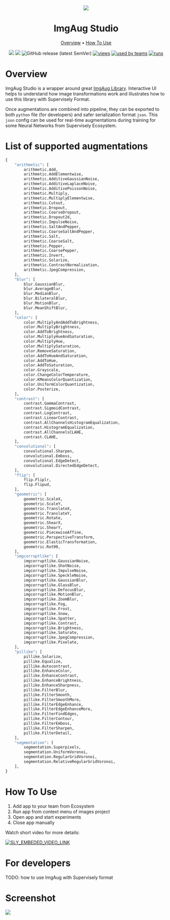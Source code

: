 <div align="center" markdown>
<img src="https://i.imgur.com/biseFXX.png"/>

# ImgAug Studio

<p align="center">
  <a href="#Overview">Overview</a> •
  <a href="#How-To-Use">How To Use</a>
</p>


[![](https://img.shields.io/badge/supervisely-ecosystem-brightgreen)](https://ecosystem.supervise.ly/apps/supervisely-ecosystem/imgaug-studio)
[![](https://img.shields.io/badge/slack-chat-green.svg?logo=slack)](https://supervise.ly/slack)
![GitHub release (latest SemVer)](https://img.shields.io/github/v/release/supervisely-ecosystem/imgaug-studio)
[![views](https://app.supervise.ly/public/api/v3/ecosystem.counters?repo=supervisely-ecosystem/imgaug-studio&counter=views&label=views)](https://supervise.ly)
[![used by teams](https://app.supervise.ly/public/api/v3/ecosystem.counters?repo=supervisely-ecosystem/imgaug-studio&counter=downloads&label=used%20by%20teams)](https://supervise.ly)
[![runs](https://app.supervise.ly/public/api/v3/ecosystem.counters?repo=supervisely-ecosystem/imgaug-studio&counter=runs&label=runs&123)](https://supervise.ly)

</div>

# Overview

ImgAug Studio is a wrapper around great [ImgAug Library](https://github.com/aleju/imgaug). Interactive UI helps to 
understand how image transformations work and illustrates how to use this library with Supervisely Format. 

Once augmentations are combined into pipeline, they can be exported to both `python` file (for developers) and safer 
serialization format `json`. This `json` config can be used for real-time augmentations during training for some 
Neural Networks from Supervisely Ecosystem.  

# List of supported augmentations

```python
{
    "arithmetic": [
        arithmetic.Add,
        arithmetic.AddElementwise,
        arithmetic.AdditiveGaussianNoise,
        arithmetic.AdditiveLaplaceNoise,
        arithmetic.AdditivePoissonNoise,
        arithmetic.Multiply,
        arithmetic.MultiplyElementwise,
        arithmetic.Cutout,
        arithmetic.Dropout,
        arithmetic.CoarseDropout,
        arithmetic.Dropout2d,
        arithmetic.ImpulseNoise,
        arithmetic.SaltAndPepper,
        arithmetic.CoarseSaltAndPepper,
        arithmetic.Salt,
        arithmetic.CoarseSalt,
        arithmetic.Pepper,
        arithmetic.CoarsePepper,
        arithmetic.Invert,
        arithmetic.Solarize,
        arithmetic.ContrastNormalization,
        arithmetic.JpegCompression,
    ],
    "blur": [
        blur.GaussianBlur,
        blur.AverageBlur,
        blur.MedianBlur,
        blur.BilateralBlur,
        blur.MotionBlur,
        blur.MeanShiftBlur,
    ],
    "color": [
        color.MultiplyAndAddToBrightness,
        color.MultiplyBrightness,
        color.AddToBrightness,
        color.MultiplyHueAndSaturation,
        color.MultiplyHue,
        color.MultiplySaturation,
        color.RemoveSaturation,
        color.AddToHueAndSaturation,
        color.AddToHue,
        color.AddToSaturation,
        color.Grayscale,
        color.ChangeColorTemperature,
        color.KMeansColorQuantization,
        color.UniformColorQuantization,
        color.Posterize,
    ],
    "contrast": [
        contrast.GammaContrast,
        contrast.SigmoidContrast,
        contrast.LogContrast,
        contrast.LinearContrast,
        contrast.AllChannelsHistogramEqualization,
        contrast.HistogramEqualization,
        contrast.AllChannelsCLAHE,
        contrast.CLAHE,
    ],
    "convolutional": [
        convolutional.Sharpen,
        convolutional.Emboss,
        convolutional.EdgeDetect,
        convolutional.DirectedEdgeDetect,
    ],
    "flip": [
        flip.Fliplr,
        flip.Flipud,
    ],
    "geometric": [
        geometric.ScaleX,
        geometric.ScaleY,
        geometric.TranslateX,
        geometric.TranslateY,
        geometric.Rotate,
        geometric.ShearX,
        geometric.ShearY,
        geometric.PiecewiseAffine,
        geometric.PerspectiveTransform,
        geometric.ElasticTransformation,
        geometric.Rot90,
    ],
    "imgcorruptlike": [
        imgcorruptlike.GaussianNoise,
        imgcorruptlike.ShotNoise,
        imgcorruptlike.ImpulseNoise,
        imgcorruptlike.SpeckleNoise,
        imgcorruptlike.GaussianBlur,
        imgcorruptlike.GlassBlur,
        imgcorruptlike.DefocusBlur,
        imgcorruptlike.MotionBlur,
        imgcorruptlike.ZoomBlur,
        imgcorruptlike.Fog,
        imgcorruptlike.Frost,
        imgcorruptlike.Snow,
        imgcorruptlike.Spatter,
        imgcorruptlike.Contrast,
        imgcorruptlike.Brightness,
        imgcorruptlike.Saturate,
        imgcorruptlike.JpegCompression,
        imgcorruptlike.Pixelate,
    ],
    "pillike": [
        pillike.Solarize,
        pillike.Equalize,
        pillike.Autocontrast,
        pillike.EnhanceColor,
        pillike.EnhanceContrast,
        pillike.EnhanceBrightness,
        pillike.EnhanceSharpness,
        pillike.FilterBlur,
        pillike.FilterSmooth,
        pillike.FilterSmoothMore,
        pillike.FilterEdgeEnhance,
        pillike.FilterEdgeEnhanceMore,
        pillike.FilterFindEdges,
        pillike.FilterContour,
        pillike.FilterEmboss,
        pillike.FilterSharpen,
        pillike.FilterDetail,
    ],
    "segmentation": [
        segmentation.Superpixels,
        segmentation.UniformVoronoi,
        segmentation.RegularGridVoronoi,
        segmentation.RelativeRegularGridVoronoi,
    ],
}
```

# How To Use

1. Add app to your team from Ecosystem
2. Run app from context menu of images project
3. Open app and start experiments
4. Close app manually


Watch short video for more details:

<a data-key="sly-embeded-video-link" href="https://youtu.be/zdjRMb8BlPU" data-video-code="zdjRMb8BlPU">
    <img src="https://i.imgur.com/ZQPmtfk.png" alt="SLY_EMBEDED_VIDEO_LINK"  style="max-width:100%;">
</a>

# For developers

TODO: how to use ImgAug with Supervisely format

# Screenshot

<img src="https://i.imgur.com/vQ9hrCI.png"/>
